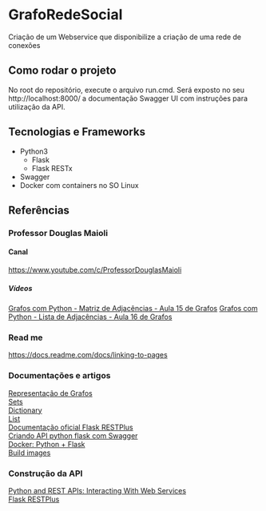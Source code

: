 # GrafoRedeSocial
Criação de um Webservice que disponibilize a criação de uma rede de conexões

## Como rodar o projeto
No root do repositório, execute o arquivo run.cmd. 
Será exposto no seu http://localhost:8000/ a documentação Swagger UI com instruções para utilização da API.

## Tecnologias e Frameworks 
- Python3 
  - Flask 
  - Flask RESTx
- Swagger
- Docker com containers no SO Linux

## Referências

### Professor Douglas Maioli

#### Canal 
https://www.youtube.com/c/ProfessorDouglasMaioli
##### Vídeos
<a href="https://www.youtube.com/watch?v=IzG9l_7GaZM&list=PLrOyM49ctTx-xtyVeuO7ylclgXHd4ws9a&index=15" target="_blank">Grafos com Python - Matriz de Adjacências - Aula 15 de Grafos</a>
<a href="https://www.youtube.com/watch?v=4-1fG04nQGI&list=PLrOyM49ctTx-xtyVeuO7ylclgXHd4ws9a&index=16" target="_blank">Grafos com Python - Lista de Adjacências - Aula 16 de Grafos</a>

### Read me 
https://docs.readme.com/docs/linking-to-pages

### Documentações e artigos
<a href="https://algoritmosempython.com.br/cursos/algoritmos-python/algoritmos-grafos/representacao-grafos/" target="_blank">Representação de Grafos</a>
<br>
<a href="https://www.w3schools.com/python/python_ref_set.asp" target="_blank"> Sets</a>
<br>
<a href="https://www.w3schools.com/python/python_ref_dictionary.asp" target="_blank"> Dictionary</a>
<br>
<a href="https://www.w3schools.com/python/python_ref_list.asp" target="_blank"> List</a>
<br>
<a href="https://flask-restplus.readthedocs.io/en/stable/">Documentação oficial Flask RESTPlus</a>
<br>
<a href="https://jozimarback.medium.com/criando-api-python-flask-com-swagger-a3ccfa531bd8">Criando API python flask com Swagger</a>
<br>
<a href="https://ebasso.net/wiki/index.php?title=Docker:_Criando_a_Docker_Image_com_o_Python_e_Flask">Docker: Python + Flask</a>
<br>
<a href="https://docs.docker.com/language/python/build-images/">Build images</a>

### Construção da API
<a href="https://realpython.com/api-integration-in-python/">Python and REST APIs: Interacting With Web Services</a>
<br>
<a href="https://medium.com/trainingcenter/flask-restplus-ea942ec30555"> Flask RESTPlus</a>
